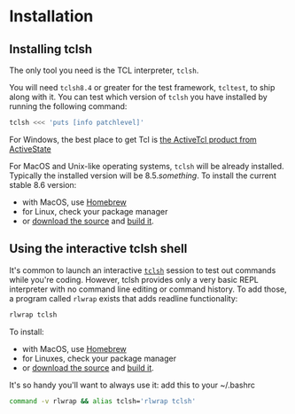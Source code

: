 # Installation

## Installing tclsh

The only tool you need is the TCL interpreter, `tclsh`.

You will need `tclsh8.4` or greater for the test framework, `tcltest`, to
ship along with it. You can test which version of `tclsh` you have installed
by running the following command:

```bash
tclsh <<< 'puts [info patchlevel]'
```

For Windows, the best place to get Tcl is [the ActiveTcl product from
ActiveState](https://www.activestate.com/products/activetcl/)

For MacOS and Unix-like operating systems, `tclsh` will be already
installed. Typically the installed version will be 8.5.*something*.
To install the current stable 8.6 version:
 - with MacOS, use [Homebrew](https://brew.sh/)
 - for Linux, check your package manager
 - or [download the source](https://www.tcl-lang.org/software/tcltk/download.html)
  and [build it](https://www.tcl-lang.org/doc/howto/compile.html).

## Using the interactive tclsh shell

It's common to launch an interactive 
[`tclsh`](https://www.tcl-lang.org/man/tcl8.6/UserCmd/tclsh.htm) 
session to test out commands while you're coding. However, tclsh provides
only a very basic REPL interpreter with no command line editing or command
history. To add those, a program called `rlwrap` exists that adds readline
functionality:
```bash
rlwrap tclsh
```
To install:
 - with MacOS, use [Homebrew](https://brew.sh/)
 - for Linuxes, check your package manager
 - or [download the source](https://github.com/hanslub42/rlwrap)
  and [build it](https://github.com/hanslub42/rlwrap/blob/master/INSTALL).

It's so handy you'll want to always use it: add this to your ~/.bashrc
```bash
command -v rlwrap && alias tclsh='rlwrap tclsh'
```

